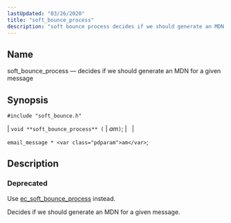 ```yaml
---
lastUpdated: "03/26/2020"
title: "soft_bounce_process"
description: "soft bounce process decides if we should generate an MDN for a given message void soft bounce process am email message am Use ec soft bounce process instead Decides if we should generate an MDN for a given message..."
---
```


<a name="apis.soft_bounce_process"></a> 
## Name

soft_bounce_process — decides if we should generate an MDN for a given message

## Synopsis

`#include "soft_bounce.h"`

| `void **soft_bounce_process** (` | <var class="pdparam">am</var>`)`; |   |

`email_message * <var class="pdparam">am</var>`;<a name="idp48007296"></a> 
## Description

### Deprecated

Use [ec_soft_bounce_process](/momentum/3/3-api/apis-ec-soft-bounce-process) instead.

Decides if we should generate an MDN for a given message.